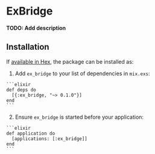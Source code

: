 # ExBridge

**TODO: Add description**

## Installation

If [available in Hex](https://hex.pm/docs/publish), the package can be installed as:

  1. Add `ex_bridge` to your list of dependencies in `mix.exs`:

    ```elixir
    def deps do
      [{:ex_bridge, "~> 0.1.0"}]
    end
    ```

  2. Ensure `ex_bridge` is started before your application:

    ```elixir
    def application do
      [applications: [:ex_bridge]]
    end
    ```


